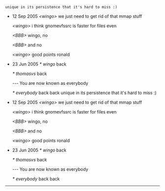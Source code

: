     unique in its persistence that it's hard to miss :)

  - 12 Sep 2005
    *\<wingo\>* we just need to get rid of that mmap stuff

    *\<wingo\>* i think gnomevfssrc is faster for files even

    *\<BBB\>* wingo, no

    *\<BBB\>* and no

    *\<wingo\>* good points ronald

  - 23 Jun 2005
    *\* wingo* back

    *\* thomasvs* back

    \--- You are now known as everybody

    *\* everybody* back back
    unique in its persistence that it's hard to miss :)

  - 12 Sep 2005
    *\<wingo\>* we just need to get rid of that mmap stuff

    *\<wingo\>* i think gnomevfssrc is faster for files even

    *\<BBB\>* wingo, no

    *\<BBB\>* and no

    *\<wingo\>* good points ronald

  - 23 Jun 2005
    *\* wingo* back

    *\* thomasvs* back

    \--- You are now known as everybody

    *\* everybody* back back

---

